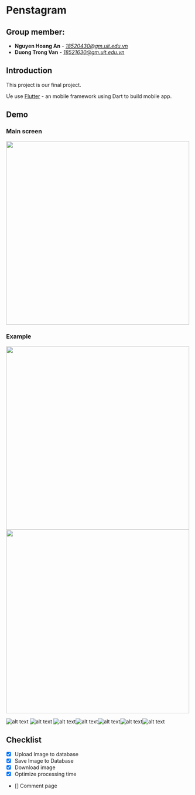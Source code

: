 # Penstagram
## Group member:
* **Nguyen Hoang An** - *18520430@gm.uit.edu.vn*
* **Duong Trong Van** - *18521630@gm.uit.edu.vn*
<!--te-->

## Introduction
This project is our final project. 

Ưe use [Flutter](https://flask.palletsprojects.com/en/1.1.x/) - an mobile framework using Dart to build mobile app.
## Demo

### Main screen
<p float="left">
  <img src="https://github.com/NguyenHoangAn0511/PenstagramMMLAB/blob/main/imgs/Screenshot_1637558482.png" width="500" />
  </p>

### Example

<p float="left">
  <img src="https://github.com/NguyenHoangAn0511/PenstagramMMLAB/blob/main/imgs/Screenshot_1637558504.png" width="500" />
  <img src="https://github.com/NguyenHoangAn0511/PenstagramMMLAB/blob/main/imgs/Screenshot_1637558510.png" width="500" /> 
</p>

![alt text](https://github.com/NguyenHoangAn0511/PenstagramMMLAB/blob/main/imgs/Screenshot_1637558504.png) ![alt text](https://github.com/NguyenHoangAn0511/PenstagramMMLAB/blob/main/imgs/Screenshot_1637558510.png)
![alt text](https://github.com/NguyenHoangAn0511/PenstagramMMLAB/blob/main/imgs/Screenshot_1637558510.png)![alt text](https://github.com/NguyenHoangAn0511/PenstagramMMLAB/blob/main/imgs/Screenshot_1637558574.png)![alt text](https://github.com/NguyenHoangAn0511/PenstagramMMLAB/blob/main/imgs/Screenshot_1637558510.png)![alt text](https://github.com/NguyenHoangAn0511/PenstagramMMLAB/blob/main/imgs/Screenshot_1637558615.png)![alt text](https://github.com/NguyenHoangAn0511/PenstagramMMLAB/blob/main/imgs/Screenshot_1637558619.png)

## Checklist
- [x] Upload Image to database
- [x] Save Image to Database
- [x] Download image
- [x] Optimize processing time
- [] Comment page
